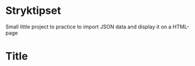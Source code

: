 # Stryktipset
Small little project to practice to import JSON data and display it on a HTML-page
<h1>Title</h1>
